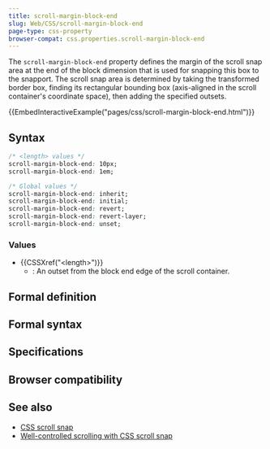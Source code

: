 ```yaml
---
title: scroll-margin-block-end
slug: Web/CSS/scroll-margin-block-end
page-type: css-property
browser-compat: css.properties.scroll-margin-block-end
---
```




The `scroll-margin-block-end` property defines the margin of the scroll snap area at the end of the block dimension that is used for snapping this box to the snapport. The scroll snap area is determined by taking the transformed border box, finding its rectangular bounding box (axis-aligned in the scroll container's coordinate space), then adding the specified outsets.

{{EmbedInteractiveExample("pages/css/scroll-margin-block-end.html")}}

## Syntax

```css
/* <length> values */
scroll-margin-block-end: 10px;
scroll-margin-block-end: 1em;

/* Global values */
scroll-margin-block-end: inherit;
scroll-margin-block-end: initial;
scroll-margin-block-end: revert;
scroll-margin-block-end: revert-layer;
scroll-margin-block-end: unset;
```

### Values

- {{CSSXref("&lt;length&gt;")}}
  - : An outset from the block end edge of the scroll container.

## Formal definition



## Formal syntax



## Specifications



## Browser compatibility



## See also

- [CSS scroll snap](/Web/CSS/CSS_scroll_snap)
- [Well-controlled scrolling with CSS scroll snap](https://web.dev/articles/css-scroll-snap)
